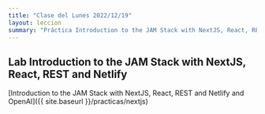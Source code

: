 ```yaml
---
title: "Clase del Lunes 2022/12/19"
layout: leccion
summary: "Práctica Introduction to the JAM Stack with NextJS, React, REST and Netlify"
---
```


## Lab Introduction to the JAM Stack with NextJS, React, REST and Netlify

[Introduction to the JAM Stack with NextJS, React, REST and Netlify and OpenAI]({{ site.baseurl }}/practicas/nextjs)

